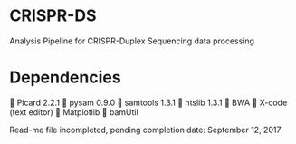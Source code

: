 # CRISPR-DS
Analysis Pipeline for CRISPR-Duplex Sequencing data processing


# Dependencies
 Picard 2.2.1
 pysam 0.9.0
 samtools 1.3.1
 htslib 1.3.1
 BWA
 X-code (text editor)
 Matplotlib
 bamUtil

Read-me file incompleted, pending completion date: September 12, 2017
